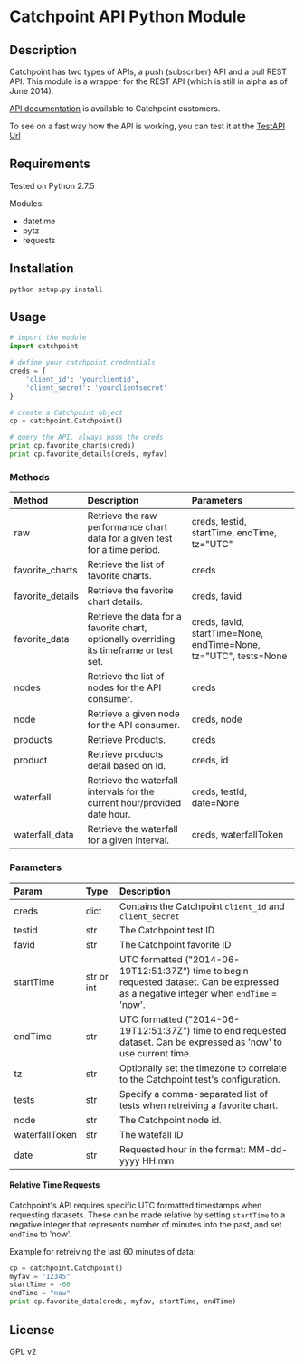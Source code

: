 # Catchpoint API Python Module

## Description
Catchpoint has two types of APIs, a push (subscriber) API and a pull REST API. This module is a wrapper for the REST API (which is still in alpha as of June 2014).

[API documentation](https://io.catchpoint.com/ui/Help) is available to Catchpoint customers.

To see on a fast way how the API is working, you can test it at the [TestAPI
Url](https://io.catchpoint.com/ui/Help/TestApi)

## Requirements

Tested on Python 2.7.5

Modules: 
* datetime
* pytz
* requests

## Installation

`python setup.py install`

## Usage

```python
# import the module
import catchpoint

# define your catchpoint credentials
creds = {
    'client_id': 'yourclientid',
    'client_secret': 'yourclientsecret'
}

# create a Catchpoint object
cp = catchpoint.Catchpoint()

# query the API, always pass the creds
print cp.favorite_charts(creds)
print cp.favorite_details(creds, myfav)
```

### Methods

| Method  |  Description  | Parameters |
| :------ | :------------ | :--------- |
| raw     | Retrieve the raw performance chart data for a given test for a time period. | creds, testid, startTime, endTime, tz="UTC" |
| favorite_charts | Retrieve the list of favorite charts. | creds |
| favorite_details | Retrieve the favorite chart details. | creds, favid |
| favorite_data | Retrieve the data for a favorite chart, optionally overriding its timeframe or test set. | creds, favid, startTime=None, endTime=None, tz="UTC", tests=None |
| nodes | Retrieve the list of nodes for the API consumer. | creds |
| node | Retrieve a given node for the API consumer. | creds, node |
| products | Retrieve Products. | creds |
| product | Retrieve products detail based on Id. | creds, id |
| waterfall | Retrieve the waterfall intervals for the current hour/provided date hour. | creds, testId, date=None |
| waterfall_data | Retrieve the waterfall for a given interval. | creds, waterfallToken |

### Parameters

| Param | Type | Description |
| :---- | :--- | :---------- |
| creds | dict | Contains the Catchpoint `client_id` and `client_secret` |
| testid | str | The Catchpoint test ID |
| favid | str | The Catchpoint favorite ID |
| startTime | str or int | UTC formatted ("2014-06-19T12:51:37Z") time to begin requested dataset. Can be expressed as a negative integer when `endTime` = 'now'. |
| endTime | str | UTC formatted ("2014-06-19T12:51:37Z") time to end requested dataset. Can be expressed as 'now' to use current time. |
| tz | str | Optionally set the timezone to correlate to the Catchpoint test's configuration. |
| tests | str | Specify a comma-separated list of tests when retreiving a favorite chart.
| node | str | The Catchpoint node id. |
| waterfallToken | str | The watefall ID |
| date | str | Requested hour in the format: MM-dd-yyyy HH:mm |


#### Relative Time Requests
Catchpoint's API requires specific UTC formatted timestamps when requesting datasets. These can be made relative by setting `startTime` to a negative integer that represents number of minutes into the past, and set `endTime` to 'now'.

Example for retreiving the last 60 minutes of data:

```python
cp = catchpoint.Catchpoint()
myfav = "12345"
startTime = -60
endTime = "now"
print cp.favorite_data(creds, myfav, startTime, endTime)
```
## License

GPL v2
